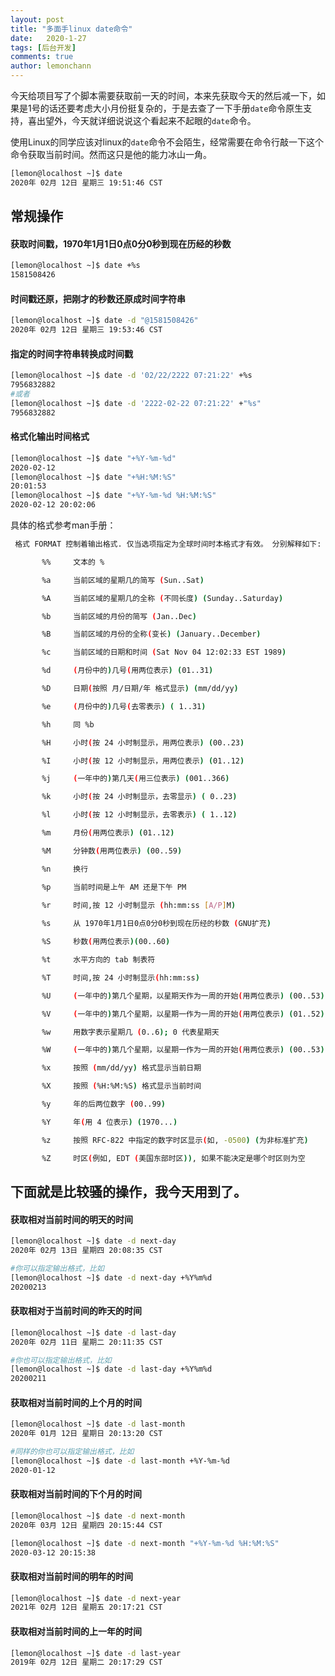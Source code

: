 ```yaml
---
layout: post
title: "多面手linux date命令"
date:   2020-1-27
tags: [后台开发]
comments: true
author: lemonchann
---
```


今天给项目写了个脚本需要获取前一天的时间，本来先获取今天的然后减一下，如果是1号的话还要考虑大小月份挺复杂的，于是去查了一下手册`date`命令原生支持，喜出望外，今天就详细说说这个看起来不起眼的`date`命令。

使用Linux的同学应该对linux的`date`命令不会陌生，经常需要在命令行敲一下这个命令获取当前时间。然而这只是他的能力冰山一角。

```bash
[lemon@localhost ~]$ date 
2020年 02月 12日 星期三 19:51:46 CST
```



## 常规操作

#### 获取时间戳，1970年1月1日0点0分0秒到现在历经的秒数

```bash
[lemon@localhost ~]$ date +%s
1581508426
```



#### 时间戳还原，把刚才的秒数还原成时间字符串

```bash
[lemon@localhost ~]$ date -d "@1581508426"
2020年 02月 12日 星期三 19:53:46 CST
```



#### 指定的时间字符串转换成时间戳

```bash
[lemon@localhost ~]$ date -d '02/22/2222 07:21:22' +%s
7956832882
#或者
[lemon@localhost ~]$ date -d '2222-02-22 07:21:22' +"%s"
7956832882
```



#### 格式化输出时间格式

```bash
[lemon@localhost ~]$ date "+%Y-%m-%d"
2020-02-12
[lemon@localhost ~]$ date "+%H:%M:%S"
20:01:53
[lemon@localhost ~]$ date "+%Y-%m-%d %H:%M:%S"
2020-02-12 20:02:06
```

具体的格式参考man手册：

```bash
 格式 FORMAT 控制着输出格式. 仅当选项指定为全球时间时本格式才有效。 分别解释如下:

       %%     文本的 %

       %a     当前区域的星期几的简写 (Sun..Sat)

       %A     当前区域的星期几的全称 (不同长度) (Sunday..Saturday)

       %b     当前区域的月份的简写 (Jan..Dec)

       %B     当前区域的月份的全称(变长) (January..December)

       %c     当前区域的日期和时间 (Sat Nov 04 12:02:33 EST 1989)

       %d     (月份中的)几号(用两位表示) (01..31)

       %D     日期(按照 月/日期/年 格式显示) (mm/dd/yy)

       %e     (月份中的)几号(去零表示) ( 1..31)

       %h     同 %b

       %H     小时(按 24 小时制显示，用两位表示) (00..23)

       %I     小时(按 12 小时制显示，用两位表示) (01..12)

       %j     (一年中的)第几天(用三位表示) (001..366)

       %k     小时(按 24 小时制显示，去零显示) ( 0..23)

       %l     小时(按 12 小时制显示，去零表示) ( 1..12)

       %m     月份(用两位表示) (01..12)

       %M     分钟数(用两位表示) (00..59)

       %n     换行

       %p     当前时间是上午 AM 还是下午 PM
       
       %r     时间,按 12 小时制显示 (hh:mm:ss [A/P]M)

       %s     从 1970年1月1日0点0分0秒到现在历经的秒数 (GNU扩充)

       %S     秒数(用两位表示)(00..60)

       %t     水平方向的 tab 制表符

       %T     时间,按 24 小时制显示(hh:mm:ss)

       %U     (一年中的)第几个星期，以星期天作为一周的开始(用两位表示) (00..53)

       %V     (一年中的)第几个星期，以星期一作为一周的开始(用两位表示) (01..52)

       %w     用数字表示星期几 (0..6); 0 代表星期天

       %W     (一年中的)第几个星期，以星期一作为一周的开始(用两位表示) (00..53)

       %x     按照 (mm/dd/yy) 格式显示当前日期

       %X     按照 (%H:%M:%S) 格式显示当前时间

       %y     年的后两位数字 (00..99)

       %Y     年(用 4 位表示) (1970...)

       %z     按照 RFC-822 中指定的数字时区显示(如, -0500) (为非标准扩充)

       %Z     时区(例如, EDT (美国东部时区)), 如果不能决定是哪个时区则为空
```



## 下面就是比较骚的操作，我今天用到了。



#### 获取相对当前时间的明天的时间

```bash
[lemon@localhost ~]$ date -d next-day
2020年 02月 13日 星期四 20:08:35 CST

#你可以指定输出格式，比如
[lemon@localhost ~]$ date -d next-day +%Y%m%d
20200213
```



#### 获取相对于当前时间的昨天的时间

```bash
[lemon@localhost ~]$ date -d last-day
2020年 02月 11日 星期二 20:11:35 CST

#你也可以指定输出格式，比如
[lemon@localhost ~]$ date -d last-day +%Y%m%d
20200211
```



#### 获取相对当前时间的上个月的时间

```bash
[lemon@localhost ~]$ date -d last-month
2020年 01月 12日 星期日 20:13:20 CST

#同样的你也可以指定输出格式，比如
[lemon@localhost ~]$ date -d last-month +%Y-%m-%d
2020-01-12
```



#### 获取相对当前时间的下个月的时间

```bash
[lemon@localhost ~]$ date -d next-month
2020年 03月 12日 星期四 20:15:44 CST

[lemon@localhost ~]$ date -d next-month "+%Y-%m-%d %H:%M:%S"
2020-03-12 20:15:38
```



#### 获取相对当前时间的明年的时间

```bash
[lemon@localhost ~]$ date -d next-year
2021年 02月 12日 星期五 20:17:21 CST
```



#### 获取相对当前时间的上一年的时间

```bash
[lemon@localhost ~]$ date -d last-year
2019年 02月 12日 星期二 20:17:29 CST
```

